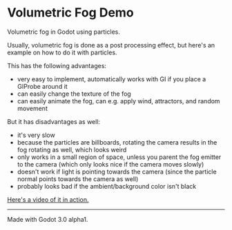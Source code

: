 # Volumetric Fog Demo
Volumetric fog in Godot using particles.

Usually, volumetric fog is done as a post processing effect, but here's an example on how to do it with particles.

This has the following advantages:

- very easy to implement, automatically works with GI if you place a GIProbe around it
- can easily change the texture of the fog
- can easily animate the fog, can e.g. apply wind, attractors, and random movement

But it has disadvantages as well:

- it's very slow
- because the particles are billboards, rotating the camera results in the fog rotating as well, which looks weird
- only works in a small region of space, unless you parent the fog emitter to the camera (which only looks nice if the camera moves slowly)
- doesn't work if light is pointing towards the camera (since the particle normal points towards the camera as well)
- probably looks bad if the ambient/background color isn't black


[Here's a video of it in action.](https://www.youtube.com/watch?v=_OCMemTM0Yc)

----
Made with Godot 3.0 alpha1.
